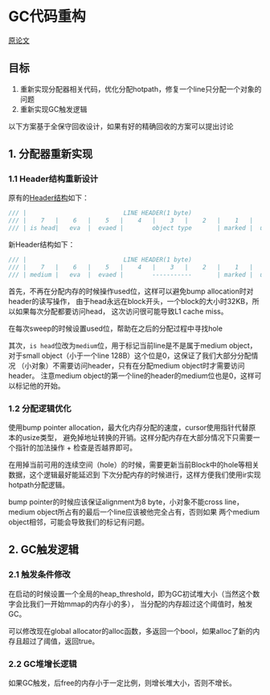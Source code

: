 # GC代码重构

[原论文](https://www.steveblackburn.org/pubs/papers/immix-pldi-2008.pdf)

## 目标

1. 重新实现分配器相关代码，优化分配hotpath，修复一个line只分配一个对象的问题
2. 重新实现GC触发逻辑

以下方案基于全保守回收设计，如果有好的精确回收的方案可以提出讨论

## 1. 分配器重新实现

### 1.1 Header结构重新设计

原有的[Header结构](./src/block.rs)如下：

```rust
/// |                           LINE HEADER(1 byte)                         |
/// |    7   |    6   |    5   |    4   |    3   |    2   |    1   |    0   |
/// | is head|   eva  |  evaed |        object type       | marked |  used  |
```

新Header结构如下：

```rust
/// |                           LINE HEADER(1 byte)                         |
/// |    7   |    6   |    5   |    4   |    3   |    2   |    1   |    0   |
/// | medium |   eva  |  evaed |        -----------       | marked |  used  |
```

首先，不再在分配内存的时候操作used位，这样可以避免bump allocation时对header的读写操作，
由于head永远在block开头，一个block的大小时32KB，所以如果每次分配都要访问head，
这次访问很可能导致L1 cache miss。

在每次sweep的时候设置used位，帮助在之后的分配过程中寻找hole

其次，`is head`位改为`medium`位，用于标记当前line是不是属于medium object，
对于small object（小于一个line 128B）这个位是0，这保证了我们大部分分配情况
（小对象）不需要访问header，只有在分配medium object时才需要访问header。
注意medium object的第一个line的header的medium位也是0，这样可以标记他的开始。

### 1.2 分配逻辑优化

使用bump pointer allocation，最大化内存分配的速度，cursor使用指针代替原本的usize类型，
避免掉地址转换的开销。这样分配内存在大部分情况下只需要一个指针的加法操作 + 检查是否越界即可。

在用掉当前可用的连续空间（hole）的时候，需要更新当前Block中的hole等相关数据，这个逻辑最好能延迟到
下次分配内存的时候进行，这样方便我们使用ir实现hotpath分配逻辑。

bump pointer的时候应该保证alignment为8 byte，小对象不能cross
line，medium object所占有的最后一个line应该被他完全占有，否则如果
两个medium object相邻，可能会导致我们的标记有问题。

## 2. GC触发逻辑

### 2.1 触发条件修改

在启动的时候设置一个全局的heap_threshold，即为GC初试堆大小（当然这个数字会比我们一开始mmap的内存小的多），
当分配的内存超过这个阈值时，触发GC。

可以修改现在global allocator的alloc函数，多返回一个bool，如果alloc了新的内存且超过了阈值，返回true。

### 2.2 GC堆增长逻辑

如果GC触发，后free的内存小于一定比例，则增长堆大小，否则不增长。
